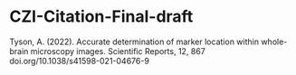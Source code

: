 # CZI-Citation-Final-draft

Tyson, A. (2022). Accurate determination of marker location within whole-brain microscopy images. Scientific Reports, 12, 867 doi.org/10.1038/s41598-021-04676-9

